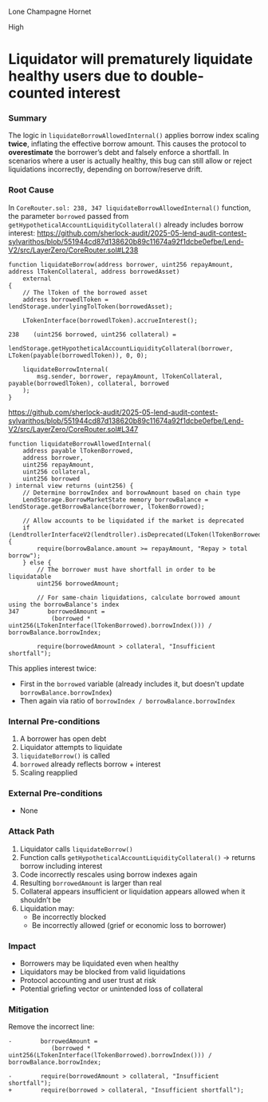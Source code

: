 Lone Champagne Hornet

High

# Liquidator will prematurely liquidate healthy users due to double-counted interest

###  Summary

The logic in `liquidateBorrowAllowedInternal()` applies borrow index scaling **twice**, inflating the effective borrow amount. This causes the protocol to **overestimate** the borrower’s debt and falsely enforce a shortfall. In scenarios where a user is actually healthy, this bug can still allow or reject liquidations incorrectly, depending on borrow/reserve drift.

### Root Cause

In `CoreRouter.sol: 238, 347 liquidateBorrowAllowedInternal()` function, the parameter `borrowed` passed from `getHypotheticalAccountLiquidityCollateral()` already includes borrow interest:
https://github.com/sherlock-audit/2025-05-lend-audit-contest-sylvarithos/blob/551944cd87d138620b89c11674a92f1dcbe0efbe/Lend-V2/src/LayerZero/CoreRouter.sol#L238
```solidity
function liquidateBorrow(address borrower, uint256 repayAmount, address lTokenCollateral, address borrowedAsset)
    external
{
    // The lToken of the borrowed asset
    address borrowedlToken = lendStorage.underlyingTolToken(borrowedAsset);

    LTokenInterface(borrowedlToken).accrueInterest();

238    (uint256 borrowed, uint256 collateral) =
        lendStorage.getHypotheticalAccountLiquidityCollateral(borrower, LToken(payable(borrowedlToken)), 0, 0);

    liquidateBorrowInternal(
        msg.sender, borrower, repayAmount, lTokenCollateral, payable(borrowedlToken), collateral, borrowed
    );
}
```
https://github.com/sherlock-audit/2025-05-lend-audit-contest-sylvarithos/blob/551944cd87d138620b89c11674a92f1dcbe0efbe/Lend-V2/src/LayerZero/CoreRouter.sol#L347
```solidity
function liquidateBorrowAllowedInternal(
    address payable lTokenBorrowed,
    address borrower,
    uint256 repayAmount,
    uint256 collateral,
    uint256 borrowed
) internal view returns (uint256) {
    // Determine borrowIndex and borrowAmount based on chain type
    LendStorage.BorrowMarketState memory borrowBalance = lendStorage.getBorrowBalance(borrower, lTokenBorrowed);

    // Allow accounts to be liquidated if the market is deprecated
    if (LendtrollerInterfaceV2(lendtroller).isDeprecated(LToken(lTokenBorrowed))) {
        require(borrowBalance.amount >= repayAmount, "Repay > total borrow");
    } else {
        // The borrower must have shortfall in order to be liquidatable
        uint256 borrowedAmount;

        // For same-chain liquidations, calculate borrowed amount using the borrowBalance's index
347        borrowedAmount =
            (borrowed * uint256(LTokenInterface(lTokenBorrowed).borrowIndex())) / borrowBalance.borrowIndex;

        require(borrowedAmount > collateral, "Insufficient shortfall");
```

This applies interest twice:

- First in the `borrowed` variable (already includes it, but doesn't update `borrowBalance.borrowIndex`)
- Then again via ratio of `borrowIndex / borrowBalance.borrowIndex`

### Internal Pre-conditions

1. A borrower has open debt
2. Liquidator attempts to liquidate
3. `liquidateBorrow()` is called
4. `borrowed` already reflects borrow + interest
5. Scaling reapplied

### External Pre-conditions

- None

### Attack Path

1. Liquidator calls `liquidateBorrow()`
2. Function calls `getHypotheticalAccountLiquidityCollateral()` → returns borrow including interest
3. Code incorrectly rescales using borrow indexes again
4. Resulting `borrowedAmount` is larger than real
5. Collateral appears insufficient or liquidation appears allowed when it shouldn’t be
6. Liquidation may:
    - Be incorrectly blocked
    - Be incorrectly allowed (grief or economic loss to borrower)

### Impact

- Borrowers may be liquidated even when healthy
- Liquidators may be blocked from valid liquidations
- Protocol accounting and user trust at risk
- Potential griefing vector or unintended loss of collateral


### Mitigation

Remove the incorrect line:

```solidity
-        borrowedAmount =
            (borrowed * uint256(LTokenInterface(lTokenBorrowed).borrowIndex())) / borrowBalance.borrowIndex;

-        require(borrowedAmount > collateral, "Insufficient shortfall");
+        require(borrowed > collateral, "Insufficient shortfall");
```